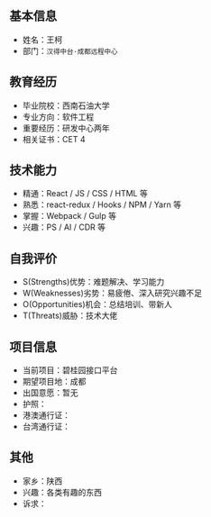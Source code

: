 ## 基本信息
- 姓名：王柯
- 部门：`汉得中台·成都远程中心`

## 教育经历
- 毕业院校：西南石油大学
- 专业方向：软件工程
- 重要经历：研发中心两年
- 相关证书：CET 4 

## 技术能力
- 精通：React / JS / CSS / HTML 等
- 熟悉：react-redux / Hooks / NPM / Yarn 等
- 掌握：Webpack / Gulp 等
- 兴趣：PS / AI / CDR 等

## 自我评价
- S(Strengths)优势：难题解决、学习能力
- W(Weaknesses)劣势：易疲倦、深入研究兴趣不足
- O(Opportunities)机会：总结培训、带新人
- T(Threats)威胁：技术大佬

## 项目信息
- 当前项目：碧桂园接口平台
- 期望项目地：成都
- 出国意愿：暂无
- 护照：
- 港澳通行证：
- 台湾通行证：

## 其他
- 家乡：陕西
- 兴趣：各类有趣的东西
- 诉求：
